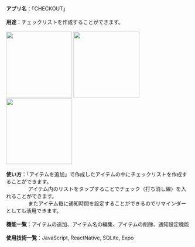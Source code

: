 **アプリ名**：「CHECKOUT」
<br>
<br>
**用途**：チェックリストを作成することができます。
<br>
<br>
<img src="https://user-images.githubusercontent.com/66158552/106701154-9128e200-6629-11eb-9798-2bcde7650035.jpg" width="180px">
<img src="https://user-images.githubusercontent.com/66158552/106701534-2deb7f80-662a-11eb-98bb-35a318d1ecab.jpg" width="180px">
<img src="https://user-images.githubusercontent.com/66158552/106701539-30e67000-662a-11eb-9e38-941462df1114.jpg" width="180px">
<br>
<br>
**使い方**：「アイテムを追加」で作成したアイテムの中にチェックリストを作成することができます。
<br>
　　　　 アイテム内のリストをタップすることでチェック（打ち消し線）を入れることができます。
<br>
　　　　 またアイテム毎に通知時間を設定することができるのでリマインダーとしても活用できます。
<br>
<br>
**機能一覧**：アイテムの追加、アイテム名の編集、アイテムの削除、通知設定機能
<br>
<br>
**使用技術一覧**：JavaScript, ReactNative, SQLite, Expo


